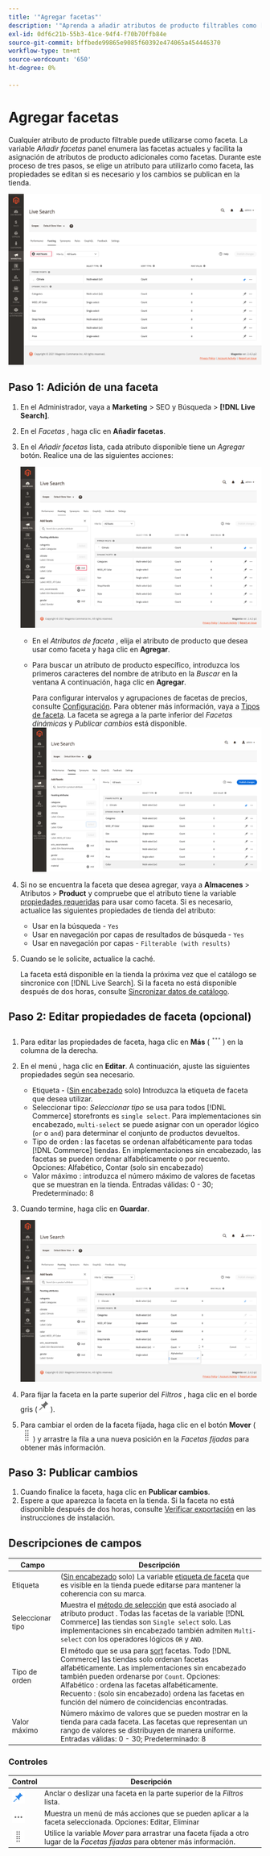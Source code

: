 ```yaml
---
title: '"Agregar facetas"'
description: '"Aprenda a añadir atributos de producto filtrables como [!DNL Live Search] facetas".'
exl-id: 0df6c21b-55b3-41ce-94f4-f70b70ffb84e
source-git-commit: bffbede99865e9085f60392e474065a454446370
workflow-type: tm+mt
source-wordcount: '650'
ht-degree: 0%

---
```


# Agregar facetas

Cualquier atributo de producto filtrable puede utilizarse como faceta. La variable *Añadir facetas* panel enumera las facetas actuales y facilita la asignación de atributos de producto adicionales como facetas. Durante este proceso de tres pasos, se elige un atributo para utilizarlo como faceta, las propiedades se editan si es necesario y los cambios se publican en la tienda.

![Espacio de trabajo de facetas](assets/facets-add.png)

## Paso 1: Adición de una faceta

1. En el Administrador, vaya a **Marketing** > SEO y Búsqueda > **[!DNL Live Search]**.
1. En el *Facetas* , haga clic en **Añadir facetas**.
1. En el *Añadir facetas* lista, cada atributo disponible tiene un *Agregar* botón. Realice una de las siguientes acciones:

   ![Faceta añadida](assets/facets-list-add.png)

   * En el *Atributos de faceta* , elija el atributo de producto que desea usar como faceta y haga clic en **Agregar**.
   * Para buscar un atributo de producto específico, introduzca los primeros caracteres del nombre de atributo en la *Buscar* en la ventana A continuación, haga clic en **Agregar**.

      Para configurar intervalos y agrupaciones de facetas de precios, consulte [Configuración](settings.md). Para obtener más información, vaya a [Tipos de faceta](facets-type.md).
La faceta se agrega a la parte inferior del *Facetas dinámicas* y *Publicar cambios* está disponible.
   ![Faceta añadida](assets/facet-added.png)

1. Si no se encuentra la faceta que desea agregar, vaya a **Almacenes** > Atributos > **Product** y compruebe que el atributo tiene la variable [propiedades requeridas](facets.md) para usar como faceta. Si es necesario, actualice las siguientes propiedades de tienda del atributo:

   * Usar en la búsqueda - `Yes`
   * Usar en navegación por capas de resultados de búsqueda - `Yes`
   * Usar en navegación por capas - `Filterable (with results)`

1. Cuando se le solicite, actualice la caché.

   La faceta está disponible en la tienda la próxima vez que el catálogo se sincronice con [!DNL Live Search]. Si la faceta no está disponible después de dos horas, consulte [Sincronizar datos de catálogo](install.md#synchronize-catalog-data).

## Paso 2: Editar propiedades de faceta (opcional)

1. Para editar las propiedades de faceta, haga clic en **Más** (![Más selector](assets/btn-more.png)) en la columna de la derecha.
1. En el menú , haga clic en **Editar**. A continuación, ajuste las siguientes propiedades según sea necesario.

   * Etiqueta - ([Sin encabezado](facets-type.md) solo) Introduzca la etiqueta de faceta que desea utilizar.
   * Seleccionar tipo: *Seleccionar tipo* se usa para todos [!DNL Commerce] storefronts es `single select`. Para implementaciones sin encabezado, `multi-select` se puede asignar con un operador lógico (`or` o `and`) para determinar el conjunto de productos devueltos.
   * Tipo de orden : las facetas se ordenan alfabéticamente para todas [!DNL Commerce] tiendas. En implementaciones sin encabezado, las facetas se pueden ordenar alfabéticamente o por recuento. Opciones: Alfabético, Contar (solo sin encabezado)
   * Valor máximo : introduzca el número máximo de valores de facetas que se muestran en la tienda. Entradas válidas: 0 - 30; Predeterminado: 8

1. Cuando termine, haga clic en **Guardar**.

   ![Espacio de trabajo de facetas](assets/facet-edit.png)

1. Para fijar la faceta en la parte superior del *Filtros* , haga clic en el borde gris (![Selector de clavijas](assets/btn-pin-gray.png)).
1. Para cambiar el orden de la faceta fijada, haga clic en el botón **Mover** (![Mover selector](assets/btn-move.png)) y arrastre la fila a una nueva posición en la *Facetas fijadas* para obtener más información.

## Paso 3: Publicar cambios

1. Cuando finalice la faceta, haga clic en **Publicar cambios**.
1. Espere a que aparezca la faceta en la tienda.
Si la faceta no está disponible después de dos horas, consulte [Verificar exportación](install.md#synchronize-catalog-data) en las instrucciones de instalación.

## Descripciones de campos

| Campo | Descripción |
|--- |--- |
| Etiqueta | ([Sin encabezado](facets-type.md) solo) La variable [etiqueta de faceta](facets-type.md) que es visible en la tienda puede editarse para mantener la coherencia con su marca. |
| Seleccionar tipo | Muestra el [método de selección](facets-type.md) que está asociado al atributo product . Todas las facetas de la variable [!DNL Commerce] las tiendas son `Single select` solo. Las implementaciones sin encabezado también admiten `Multi-select` con los operadores lógicos `OR` y `AND`. |
| Tipo de orden | El método que se usa para [sort](facets-type.md) facetas. Todo [!DNL Commerce] las tiendas solo ordenan facetas alfabéticamente. Las implementaciones sin encabezado también pueden ordenarse por `Count`. Opciones:<br />Alfabético : ordena las facetas alfabéticamente.<br />Recuento : (solo sin encabezado) ordena las facetas en función del número de coincidencias encontradas. |
| Valor máximo | Número máximo de valores que se pueden mostrar en la tienda para cada faceta. Las facetas que representan un rango de valores se distribuyen de manera uniforme. Entradas válidas: 0 - 30; Predeterminado: 8 |

### Controles

| Control | Descripción |
|--- |--- |
| ![Selector de clavijas](assets/btn-pin-blue.png) | Anclar o deslizar una faceta en la parte superior de la *Filtros* lista. |
| ![Más selector](assets/btn-more.png) | Muestra un menú de más acciones que se pueden aplicar a la faceta seleccionada. Opciones: Editar, Eliminar |
| ![Mover selector](assets/btn-move.png) | Utilice la variable *Mover* para arrastrar una faceta fijada a otro lugar de la *Facetas fijadas* para obtener más información. |
